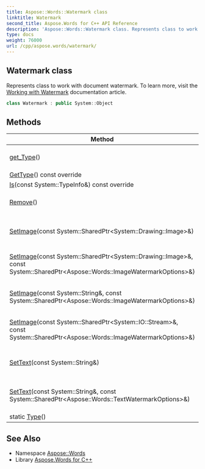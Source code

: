 ```yaml
---
title: Aspose::Words::Watermark class
linktitle: Watermark
second_title: Aspose.Words for C++ API Reference
description: 'Aspose::Words::Watermark class. Represents class to work with document watermark. To learn more, visit the  documentation article in C++.'
type: docs
weight: 76000
url: /cpp/aspose.words/watermark/
---
```

## Watermark class


Represents class to work with document watermark. To learn more, visit the [Working with Watermark](https://docs.aspose.com/words/cpp/working-with-watermark/) documentation article.

```cpp
class Watermark : public System::Object
```

## Methods

| Method | Description |
| --- | --- |
| [get_Type](./get_type/)() | Gets the watermark type. |
| [GetType](./gettype/)() const override |  |
| [Is](./is/)(const System::TypeInfo\&) const override |  |
| [Remove](./remove/)() | Removes the watermark. |
| [SetImage](./setimage/)(const System::SharedPtr\<System::Drawing::Image\>\&) | Adds Image watermark into the document. |
| [SetImage](./setimage/)(const System::SharedPtr\<System::Drawing::Image\>\&, const System::SharedPtr\<Aspose::Words::ImageWatermarkOptions\>\&) | Adds Image watermark into the document. |
| [SetImage](./setimage/)(const System::String\&, const System::SharedPtr\<Aspose::Words::ImageWatermarkOptions\>\&) | Adds Image watermark into the document. |
| [SetImage](./setimage/)(const System::SharedPtr\<System::IO::Stream\>\&, const System::SharedPtr\<Aspose::Words::ImageWatermarkOptions\>\&) | Adds Image watermark into the document. |
| [SetText](./settext/)(const System::String\&) | Adds Text watermark into the document. |
| [SetText](./settext/)(const System::String\&, const System::SharedPtr\<Aspose::Words::TextWatermarkOptions\>\&) | Adds Text watermark into the document. |
| static [Type](./type/)() |  |
## See Also

* Namespace [Aspose::Words](../)
* Library [Aspose.Words for C++](../../)
